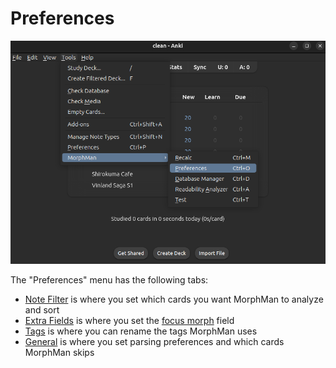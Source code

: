 # Preferences


![preferences-menu.png](../../img/preferences-menu.png)

The "Preferences" menu has the following tabs:

* [Note Filter](preferences/note-filter.md) is where you set which cards you want MorphMan to analyze and sort
* [Extra Fields](preferences/extra-fields.md) is where you set the [focus morph](../glossary.md#focus-morph) field
* [Tags](preferences/tags.md) is where you can rename the tags MorphMan uses
* [General](preferences/general.md) is where you set parsing preferences and which cards MorphMan skips